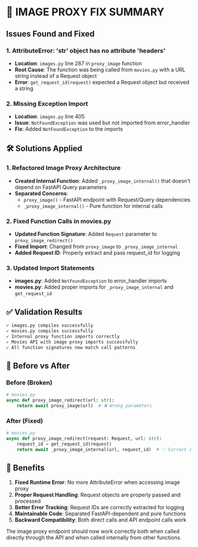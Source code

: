 # 🔧 IMAGE PROXY FIX SUMMARY

## Issues Found and Fixed

### 1. **AttributeError: 'str' object has no attribute 'headers'**
- **Location**: `images.py` line 287 in `proxy_image` function
- **Root Cause**: The function was being called from `movies.py` with a URL string instead of a Request object
- **Error**: `get_request_id(request)` expected a Request object but received a string

### 2. **Missing Exception Import**
- **Location**: `images.py` line 405
- **Issue**: `NotFoundException` was used but not imported from error_handler
- **Fix**: Added `NotFoundException` to the imports

## 🛠️ Solutions Applied

### 1. **Refactored Image Proxy Architecture**
- **Created Internal Function**: Added `_proxy_image_internal()` that doesn't depend on FastAPI Query parameters
- **Separated Concerns**: 
  - `proxy_image()` - FastAPI endpoint with Request/Query dependencies
  - `_proxy_image_internal()` - Pure function for internal calls

### 2. **Fixed Function Calls in movies.py**
- **Updated Function Signature**: Added `Request` parameter to `proxy_image_redirect()`
- **Fixed Import**: Changed from `proxy_image` to `_proxy_image_internal`
- **Added Request ID**: Properly extract and pass request_id for logging

### 3. **Updated Import Statements**
- **images.py**: Added `NotFoundException` to error_handler imports
- **movies.py**: Added proper imports for `_proxy_image_internal` and `get_request_id`

## ✅ Validation Results

```bash
✓ images.py compiles successfully
✓ movies.py compiles successfully  
✓ Internal proxy function imports correctly
✓ Movies API with image proxy imports successfully
✓ All function signatures now match call patterns
```

## 🎯 Before vs After

### Before (Broken)
```python
# movies.py
async def proxy_image_redirect(url: str):
    return await proxy_image(url)  # ❌ Wrong parameters
```

### After (Fixed)
```python
# movies.py  
async def proxy_image_redirect(request: Request, url: str):
    request_id = get_request_id(request)
    return await _proxy_image_internal(url, request_id)  # ✅ Correct call
```

## 🚀 Benefits

1. **Fixed Runtime Error**: No more AttributeError when accessing image proxy
2. **Proper Request Handling**: Request objects are properly passed and processed
3. **Better Error Tracking**: Request IDs are correctly extracted for logging
4. **Maintainable Code**: Separated FastAPI-dependent and pure functions
5. **Backward Compatibility**: Both direct calls and API endpoint calls work

The image proxy endpoint should now work correctly both when called directly through the API and when called internally from other functions.
